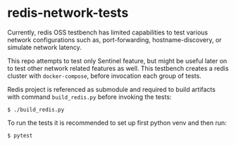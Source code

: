 # redis-network-tests
Currently, redis OSS testbench has limited capabilities to test various network configurations such as, 
port-forwarding, hostname-discovery, or simulate network latency.

This repo attempts to test only Sentinel feature, but might be useful later on to test other network 
related features as well. This testbench creates a redis cluster with `docker-compose`, before invocation 
each group of tests.

Redis project is referenced as submodule and required to build artifacts with command `build_redis.py` before
invoking the tests:
    
    $ ./build_redis.py

To run the tests it is recommended to set up first python venv and then run:

    $ pytest


